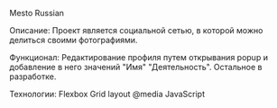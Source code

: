 Mesto Russian

Описание:
Проект является социальной сетью, в которой можно делиться своими фотографиями.

Функционал: 
Редактирование профиля путем открывания popup и добавление в него значений "Имя" "Деятельность".
Остальное в разработке.

Технологии: 
Flexbox
Grid layout
@media
JavaScript

